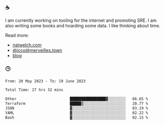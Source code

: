 ### ☕

I am currently working on tooling for the internet and promoting SRE. I am also writing some books and hoarding some data. I like thinking about time. 

Read more:

 - [natwelch.com](https://natwelch.com)
 - [@icco@merveilles.town](https://merveilles.town/@icco)
 - [blog](https://writing.natwelch.com)

### 🕒

<!--START_SECTION:waka-->

```txt
From: 20 May 2023 - To: 19 June 2023

Total Time: 27 hrs 32 mins

Other                        ████████████████▓░░░░░░░░   66.65 %
Terraform                    █████▒░░░░░░░░░░░░░░░░░░░   20.77 %
JSON                         ▓░░░░░░░░░░░░░░░░░░░░░░░░   03.19 %
YAML                         ▓░░░░░░░░░░░░░░░░░░░░░░░░   02.22 %
Bash                         ▓░░░░░░░░░░░░░░░░░░░░░░░░   02.15 %
```

<!--END_SECTION:waka-->
